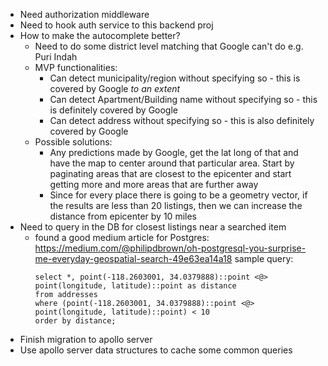 - Need authorization middleware
- Need to hook auth service to this backend proj
- How to make the autocomplete better?
  - Need to do some district level matching that Google can't do e.g. Puri Indah
  - MVP functionalities:
    - Can detect municipality/region without specifying so - this is covered by Google *to an extent*
    - Can detect Apartment/Building name without specifying so - this is definitely covered by Google
    - Can detect address without specifying so - this is also definitely covered by Google
  - Possible solutions:
    - Any predictions made by Google, get the lat long of that and have the map to center around that particular area. Start by paginating areas that are closest to the epicenter and start getting more and more areas that are further away
    - Since for every place there is going to be a geometry vector, if the results are less than 20 listings, then we can increase the distance from epicenter by 10 miles
- Need to query in the DB for closest listings near a searched item
  - found a good medium article for Postgres: https://medium.com/@philipdbrown/oh-postgresql-you-surprise-me-everyday-geospatial-search-49e63ea14a18
    sample query:
    ```
    select *, point(-118.2603001, 34.0379888)::point <@> point(longitude, latitude)::point as distance
    from addresses 
    where (point(-118.2603001, 34.0379888)::point <@> point(longitude, latitude)::point) < 10
    order by distance;
    ```
- Finish migration to apollo server
- Use apollo server data structures to cache some common queries
